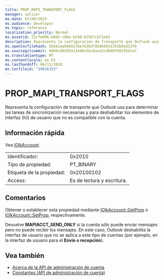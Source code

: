 ```yaml
---
title: PROP_MAPI_TRANSPORT_FLAGS
manager: soliver
ms.date: 03/09/2015
ms.audience: Developer
ms.topic: reference
localization_priority: Normal
ms.assetid: 12cfe096-6882-c0be-b248-87567cb71e83
description: Representa la configuración de transporte que Outlook usa para determinar las tareas de sincronización necesarias y para deshabilitar los elementos de interfaz (IU) de usuario que no es compatible con la cuenta.
ms.openlocfilehash: 95b61ea994557be76303f8b9b0541353b6ed13f6
ms.sourcegitcommit: 9d60cd82b5413446e5bc8ace2cd689f683fb41a7
ms.translationtype: MT
ms.contentlocale: es-ES
ms.lasthandoff: 06/11/2018
ms.locfileid: "19816323"
---
```

# <a name="propmapitransportflags"></a>PROP_MAPI_TRANSPORT_FLAGS

Representa la configuración de transporte que Outlook usa para determinar las tareas de sincronización necesarias y para deshabilitar los elementos de interfaz (IU) de usuario que no es compatible con la cuenta.
  
## <a name="quick-info"></a>Información rápida

Vea [IOlkAccount](iolkaccount.md).
  
|||
|:-----|:-----|
|Identificador:  <br/> |0x2010  <br/> |
|Tipo de propiedad:  <br/> |PT_BINARY  <br/> |
|Etiqueta de la propiedad:  <br/> |0x20100102  <br/> |
|Access:  <br/> |Es de lectura y escritura.  <br/> |
   
## <a name="remarks"></a>Comentarios

Obtener o establecer esta propiedad mediante [IOlkAccount::GetProp](iolkaccount-getprop.md) o [IOlkAccount::SetProp](iolkaccount-setprop.md), respectivamente.
  
Devuelve **MAPIACCT_SEND_ONLY** si la cuenta sólo puede enviar mensajes pero no puede recibir los mensajes. En este caso, Outlook deshabilita la interfaz de usuario que no se aplica a este tipo de cuentas (por ejemplo, en la interfaz de usuario para el **Envío o recepción**).
  
## <a name="see-also"></a>Vea también

- [Acerca de la API de administración de cuenta](about-the-account-management-api.md)  
- [Constantes (API de administración de cuenta)](constants-account-management-api.md)

